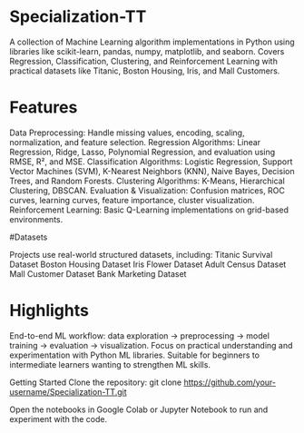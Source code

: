 # Specialization-TT
A collection of Machine Learning algorithm implementations in Python using libraries like scikit-learn, pandas, numpy, matplotlib, and seaborn. Covers Regression, Classification, Clustering, and Reinforcement Learning with practical datasets like Titanic, Boston Housing, Iris, and Mall Customers.

# Features
Data Preprocessing: Handle missing values, encoding, scaling, normalization, and feature selection.
Regression Algorithms: Linear Regression, Ridge, Lasso, Polynomial Regression, and evaluation using RMSE, R², and MSE.
Classification Algorithms: Logistic Regression, Support Vector Machines (SVM), K-Nearest Neighbors (KNN), Naive Bayes, Decision Trees, and Random Forests.
Clustering Algorithms: K-Means, Hierarchical Clustering, DBSCAN.
Evaluation & Visualization: Confusion matrices, ROC curves, learning curves, feature importance, cluster visualization.
Reinforcement Learning: Basic Q-Learning implementations on grid-based environments.

#Datasets

Projects use real-world structured datasets, including:
Titanic Survival Dataset
Boston Housing Dataset
Iris Flower Dataset
Adult Census Dataset
Mall Customer Dataset
Bank Marketing Dataset

 # Highlights

End-to-end ML workflow: data exploration → preprocessing → model training → evaluation → visualization.
Focus on practical understanding and experimentation with Python ML libraries.
Suitable for beginners to intermediate learners wanting to strengthen ML skills.


Getting Started
Clone the repository:
git clone https://github.com/your-username/Specialization-TT.git


Open the notebooks in Google Colab or Jupyter Notebook to run and experiment with the code.

